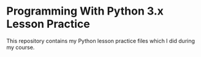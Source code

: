 # Programming With Python 3.x Lesson Practice

This repository contains my Python lesson practice files which I did during my course.
